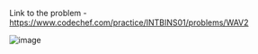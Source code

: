 Link to the problem - https://www.codechef.com/practice/INTBINS01/problems/WAV2



![image](https://github.com/Haleshot/Competitive-Programming/assets/57552973/3e7b12da-1e64-46dd-8e86-4c30bb8d3ae6)
